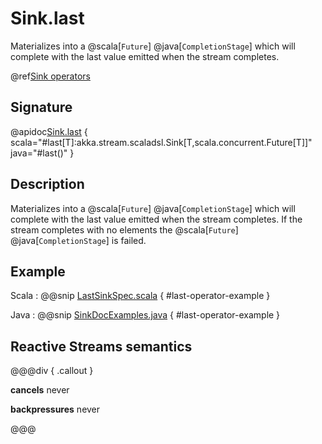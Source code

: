 # Sink.last

Materializes into a @scala[`Future`] @java[`CompletionStage`] which will complete with the last value emitted when the stream completes.

@ref[Sink operators](../index.md#sink-operators)

## Signature

@apidoc[Sink.last](Sink$) { scala="#last[T]:akka.stream.scaladsl.Sink[T,scala.concurrent.Future[T]]" java="#last()" }


## Description

Materializes into a @scala[`Future`] @java[`CompletionStage`] which will complete with the last value emitted when the stream
completes. If the stream completes with no elements the @scala[`Future`] @java[`CompletionStage`] is failed.

## Example

Scala
:   @@snip [LastSinkSpec.scala](/gemini-stream-tests/src/test/scala/gemini/stream/scaladsl/LastSinkSpec.scala) { #last-operator-example }

Java
:   @@snip [SinkDocExamples.java](/gemini-docs/src/test/java/jdocs/stream/operators/SinkDocExamples.java) { #last-operator-example }

## Reactive Streams semantics

@@@div { .callout }

**cancels** never

**backpressures** never

@@@
